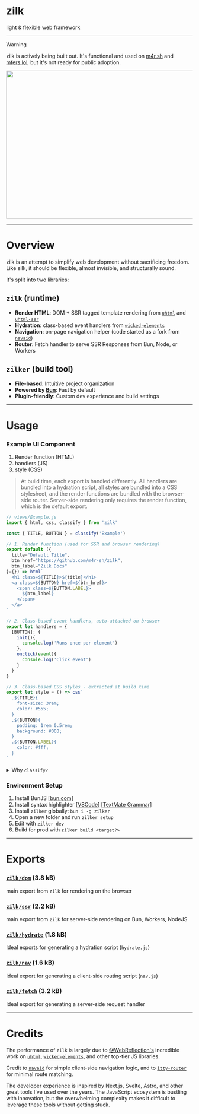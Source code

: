 # zilk

light & flexible web framework

---

> [!WARNING]  
> zilk is actively being built out. It's functional and used on [m4r.sh](https://m4r.sh) and [mfers.lol](https://mfers.lol), but it's not ready for public adoption. 

<p align="center">
  <img width="600" height="400" src="https://m4r.sh/previews/zilk-tech.gif">
</p>

---

# Overview

zilk is an attempt to simplify web development without sacrificing freedom. Like silk, it should be flexible, almost invisible, and structurally sound.

It's split into two libraries:

## `zilk` (runtime)
  - **Render HTML**: DOM + SSR tagged template rendering from [`uhtml`](https://github.com/WebReflection/uhtml) and [`uhtml-ssr`](https://github.com/WebReflection/uhtml-ssr)
  - **Hydration**: class-based event handlers from [`wicked-elements`](https://github.com/WebReflection/wicked-elements)
  - **Navigation**: on-page navigation helper (code started as a fork from [`navaid`](https://github.com/lukeed/navaid))
  - **Router**: Fetch handler to serve SSR Responses from Bun, Node, or Workers

## `zilker` (build tool)
  - **File-based**: Intuitive project organization
  - **Powered by [Bun](https://bun.sh/)**: Fast by default
  - **Plugin-friendly**: Custom dev experience and build settings

---

# Usage

### Example UI Component

1. Render function (HTML)
2. handlers (JS)
3. style (CSS)

> At build time, each export is handled differently. All handlers are bundled into a hydration script, all styles are bundled into a CSS stylesheet, and the render functions are bundled with the browser-side router. Server-side rendering only requires the render function, which is the default export.

~~~js
// views/Example.js
import { html, css, classify } from 'zilk'

const { TITLE, BUTTON } = classify('Example')

// 1. Render function (used for SSR and browser rendering)
export default ({
  title="Default Title",
  btn_href="https://github.com/m4r-sh/zilk",
  btn_label="Zilk Docs"
}={}) => html`
  <h1 class=${TITLE}>${title}</h1>
  <a class=${BUTTON} href=${btn_href}>
    <span class=${BUTTON.LABEL}>
      ${btn_label}
    </span>
  </a>
`

// 2. Class-based event handlers, auto-attached on browser
export let handlers = {
  [BUTTON]: {
    init(){
      console.log('Runs once per element')
    },
    onclick(event){
      console.log('Click event')
    }
  }
}

// 3. Class-based CSS styles - extracted at build time
export let style = () => css`
  .${TITLE}{
    font-size: 3rem;
    color: #555;
  }
  .${BUTTON}{
    padding: 1rem 0.5rem;
    background: #000;
  }
  .${BUTTON.LABEL}{
    color: #fff;
  }
`

~~~

<details>
<summary>Why <code>classify?</code></summary>
<p>Classes are the glue that connects the HTML, CSS, and javascript event handlers.</p>
<p>You could also use normal strings, but manually managing string names is notoriously problematic.</p>
<p><code>classify()</code> automatically scopes nested css classnames, so you don't have to write long unique strings across files. It's recommended to pass a string that mirrors the file path.
<pre lang="javascript" class="language-javascript">
<code>// views/Nav/Button.js
let { OUTER, INNER, LABEL, ICON } = classify('Nav/Button')

OUTER // "Nav-Button__OUTER"
LABEL // "Nav-Button__LABEL"</code>
</pre>

<p><b>How? </b>classify returns a recursive proxy with a toString() and [Symbol.toPrimitive]() trap. Each layer adds to the original prefix in the output string.
</details>

### Environment Setup

1. Install BunJS [[bun.com]](https://bun.com)
2. Install syntax highlighter [[VSCode]](https://marketplace.visualstudio.com/items?itemName=m4rsh.zilk-highlight) [[TextMate Grammar]](https://github.com/m4r-sh/vscode-zilk-highlight/blob/master/syntaxes/zilk.tmLanguage.json)
3. Install `zilker` globally: `bun i -g zilker`
4. Open a new folder and run `zilker setup`
5. Edit with `zilker dev`
6. Build for prod with `zilker build <target?>`

---

# Exports

### [`zilk/dom`](https://github.com/m4r-sh/zilk/blob/master/src/dom.js) **(3.8 kB)**

main export from `zilk` for rendering on the browser

### [`zilk/ssr`](https://github.com/m4r-sh/zilk/blob/master/src/ssr.js) **(2.2 kB)**

main export from `zilk` for server-side rendering on Bun, Workers, NodeJS

### [`zilk/hydrate`](https://github.com/m4r-sh/zilk/blob/master/src/hydrate/index.js) **(1.8 kB)**

Ideal exports for generating a hydration script (`hydrate.js`)

### [`zilk/nav`](https://github.com/m4r-sh/zilk/blob/master/src/nav/index.js) **(1.6 kB)**

Ideal export for generating a client-side routing script (`nav.js`)

### [`zilk/fetch`](https://github.com/m4r-sh/zilk/blob/master/src/fetch/index.js) **(3.2 kB)**

Ideal export for generating a server-side request handler

---

# Credits

The performance of `zilk` is largely due to [@WebReflection's](https://github.com/WebReflection/) incredible work on [`uhtml`](https://github.com/WebReflection/uhtml), [`wicked-elements`](https://github.com/WebReflection/wicked-elements), and other top-tier JS libraries.

Credit to [`navaid`](https://github.com/lukeed/navaid/) for simple client-side navigation logic, and to [`itty-router`](https://itty.dev/itty-router) for minimal route matching.

The developer experience is inspired by Next.js, Svelte, Astro, and other great tools I've used over the years. The JavaScript ecosystem is bustling with innovation, but the overwhelming complexity makes it difficult to leverage these tools without getting stuck.